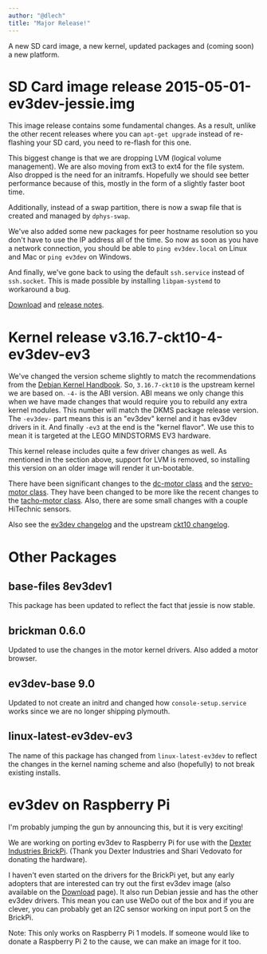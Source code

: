 ```yaml
---
author: "@dlech"
title: "Major Release!"
---
```


A new SD card image, a new kernel, updated packages and (coming soon) a new
platform.

# SD Card image release 2015-05-01-ev3dev-jessie.img

This image release contains some fundamental changes. As a result, unlike the
other recent releases where you can `apt-get upgrade` instead of re-flashing
your SD card, you need to re-flash for this one.

This biggest change is that we are dropping LVM (logical volume management).
We are also moving from ext3 to ext4 for the file system. Also dropped is the
need for an initramfs. Hopefully we should see better performance because of
this, mostly in the form of a slightly faster boot time.

Additionally, instead of a swap partition, there is now a swap file that is
created and managed by `dphys-swap`.

We've also added some new packages for peer hostname resolution so you don't
have to use the IP address all of the time. So now as soon as you have a network
connection, you should be able to `ping ev3dev.local` on Linux and Mac or
`ping ev3dev` on Windows.

And finally, we've gone back to using the default `ssh.service` instead of
`ssh.socket`. This is made possible by installing `libpam-systemd` to
workaround a bug.

[Download] and [release notes].

# Kernel release v3.16.7-ckt10-4-ev3dev-ev3

We've changed the version scheme slightly to match the recommendations from the
[Debian Kernel Handbook]. So, `3.16.7-ckt10` is the upstream kernel we are based
on. `-4-` is the ABI version. ABI means we only change this when we have made
changes that would require you to rebuild any extra kernel modules. This number
will match the DKMS package release version. The `-ev3dev-` part means this is
an "ev3dev" kernel and it has ev3dev drivers in it. And finally `-ev3` at the
end is the "kernel flavor". We use this to mean it is targeted at the LEGO
MINDSTORMS EV3 hardware.

This kernel release includes quite a few driver changes as well. As mentioned
in the section above, support for LVM is removed, so installing this version
on an older image will render it un-bootable.

There have been significant changes to the [dc-motor class] and the [servo-motor
class]. They have been changed to be more like the recent changes to the
[tacho-motor class]. Also, there are some small changes with a couple HiTechnic
sensors.

Also see the [ev3dev changelog] and the upstream [ckt10 changelog].

# Other Packages

## base-files 8ev3dev1

This package has been updated to reflect the fact that jessie is now stable.

## brickman 0.6.0

Updated to use the changes in the motor kernel drivers. Also added a motor browser.

## ev3dev-base 9.0

Updated to not create an initrd and changed how `console-setup.service` works
since we are no longer shipping plymouth.

## linux-latest-ev3dev-ev3

The name of this package has changed from `linux-latest-ev3dev` to reflect the
changes in the kernel naming scheme and also (hopefully) to not break existing
installs.

# ev3dev on Raspberry Pi

I'm probably jumping the gun by announcing this, but it is very exciting!

We are working on porting ev3dev to Raspberry Pi for use with the [Dexter Industries
BrickPi]. (Thank you Dexter Industries and Shari Vedovato for donating the hardware).

I haven't even started on the drivers for the BrickPi yet, but any early adopters
that are interested can try out the first ev3dev image (also available on the
[Download] page). It also run Debian jessie and has the other ev3dev drivers.
This mean you can use WeDo out of the box and if you are clever, you can probably
get an I2C sensor working on input port 5 on the BrickPi.

Note: This only works on Raspberry Pi 1 models. If someone would like to donate
a Raspberry Pi 2 to the cause, we can make an image for it too.

[Debian Kernel Handbook]: http://kernel-handbook.alioth.debian.org/
[Download]: https://github.com/ev3dev/ev3dev/releases/tag/ev3dev-jessie-2015-05-01
[release notes]: https://github.com/ev3dev/ev3dev/blob/ev3dev-jessie/release-notes/ev3dev-jessie-2015-05-01.img-release-notes.md
[dc-motor class]: /docs/drivers/dc-motor-class/
[servo-motor class]: /docs/drivers/servo-motor-class/
[tacho-motor class]: /docs/drivers/tacho-motor-class/
[ev3dev changelog]: https://github.com/ev3dev/ev3dev-kpkg/blob/ev3dev-jessie/ev3dev-ev3/changelog
[ckt10 changelog]: https://lists.ubuntu.com/archives/kernel-team/2015-April/056345.html
[Dexter Industries BrickPi]: https://www.dexterindustries.com/BrickPi/
